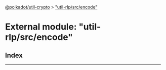 [@polkadot/util-crypto](../README.md) > ["util-rlp/src/encode"](../modules/_util_rlp_src_encode_.md)

# External module: "util-rlp/src/encode"

## Index

---

